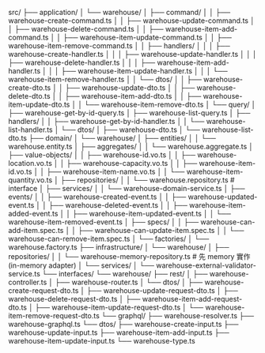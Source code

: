src/
├── application/
│   └── warehouse/
│       ├── command/
│       │   ├── warehouse-create-command.ts
│       │   ├── warehouse-update-command.ts
│       │   ├── warehouse-delete-command.ts
│       │   ├── warehouse-item-add-command.ts
│       │   ├── warehouse-item-update-command.ts
│       │   ├── warehouse-item-remove-command.ts
│       │   ├── handlers/
│       │   │   ├── warehouse-create-handler.ts
│       │   │   ├── warehouse-update-handler.ts
│       │   │   ├── warehouse-delete-handler.ts
│       │   │   ├── warehouse-item-add-handler.ts
│       │   │   ├── warehouse-item-update-handler.ts
│       │   │   └── warehouse-item-remove-handler.ts
│       │   └── dtos/
│       │       ├── warehouse-create-dto.ts
│       │       ├── warehouse-update-dto.ts
│       │       ├── warehouse-delete-dto.ts
│       │       ├── warehouse-item-add-dto.ts
│       │       ├── warehouse-item-update-dto.ts
│       │       └── warehouse-item-remove-dto.ts
│       └── query/
│           ├── warehouse-get-by-id-query.ts
│           ├── warehouse-list-query.ts
│           ├── handlers/
│           │   ├── warehouse-get-by-id-handler.ts
│           │   └── warehouse-list-handler.ts
│           └── dtos/
│               ├── warehouse-dto.ts
│               └── warehouse-list-dto.ts
├── domain/
│   └── warehouse/
│       ├── entities/
│       │   └── warehouse.entity.ts
│       ├── aggregates/
│       │   └── warehouse.aggregate.ts
│       ├── value-objects/
│       │   ├── warehouse-id.vo.ts
│       │   ├── warehouse-location.vo.ts
│       │   ├── warehouse-capacity.vo.ts
│       │   ├── warehouse-item-id.vo.ts
│       │   ├── warehouse-item-name.vo.ts
│       │   └── warehouse-item-quantity.vo.ts
│       ├── repositories/
│       │   └── warehouse.repository.ts   # interface
│       ├── services/
│       │   └── warehouse-domain-service.ts
│       ├── events/
│       │   ├── warehouse-created-event.ts
│       │   ├── warehouse-updated-event.ts
│       │   ├── warehouse-deleted-event.ts
│       │   ├── warehouse-item-added-event.ts
│       │   ├── warehouse-item-updated-event.ts
│       │   └── warehouse-item-removed-event.ts
│       ├── specs/
│       │   ├── warehouse-can-add-item.spec.ts
│       │   ├── warehouse-can-update-item.spec.ts
│       │   └── warehouse-can-remove-item.spec.ts
│       └── factories/
│           └── warehouse.factory.ts
├── infrastructure/
│   └── warehouse/
│       ├── repositories/
│       │   └── warehouse-memory-repository.ts   # 先 memory 實作 (in-memory adapter)
│       └── services/
│           └── warehouse-external-validator-service.ts
└── interfaces/
    └── warehouse/
        ├── rest/
        │   ├── warehouse-controller.ts
        │   ├── warehouse-router.ts
        │   └── dtos/
        │       ├── warehouse-create-request-dto.ts
        │       ├── warehouse-update-request-dto.ts
        │       ├── warehouse-delete-request-dto.ts
        │       ├── warehouse-item-add-request-dto.ts
        │       ├── warehouse-item-update-request-dto.ts
        │       └── warehouse-item-remove-request-dto.ts
        └── graphql/
            ├── warehouse-resolver.ts
            ├── warehouse-graphql.ts
            └── dtos/
                ├── warehouse-create-input.ts
                ├── warehouse-update-input.ts
                ├── warehouse-item-add-input.ts
                ├── warehouse-item-update-input.ts
                └── warehouse-type.ts
